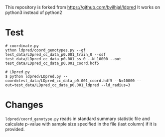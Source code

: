 This repository is forked from https://github.com/bvilhjal/ldpred
It works on python3 instead of python2

# Test

```
# coordinate.py
ython ldpred/coord_genotypes.py --gf test_data/LDpred_cc_data_p0.001_train_0 --ssf test_data/LDpred_cc_data_p0.001_ss_0 --N 10000 --out test_data/LDpred_cc_data_p0.001_coord.hdf5

# LDpred.py
$ python ldpred/LDpred.py --coord=test_data/LDpred_cc_data_p0.001_coord.hdf5 --N=10000 --out=test_data/LDpred_cc_data_p0.001_ldpred --ld_radius=3
```

# Changes

`ldpred/coord_genotype.py` reads in standard summary statistic file and calculate p-value with sample size specified in the file (last column) if it is provided.
